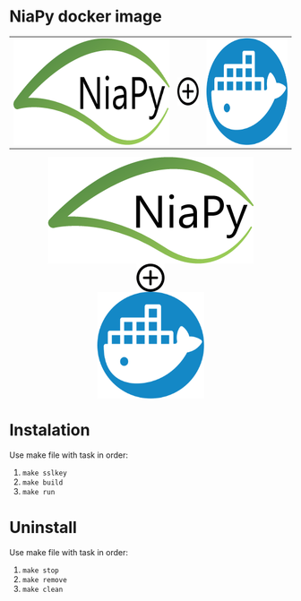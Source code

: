 # NiaPy docker image
<p align="center"> 
   <table width="100%" height="100%" align="center" valign="center">
	   <tr>
		   <td>
			   <img src=".images/NiaPyLogo.png" alt="NiaPy logo" height="191" width="367"/>
			 </td>
			 <td>
			   <img src=".images/plus-sign-in-circle.svg" alt="In combination with" height="50" width="50"/>
			 </td>
			 <td>
				 <img src=".images/icon-slack.svg" alt="Docker logo" height="191" width="191"/>
			 </td>
		 </tr>
   </table>
</p>
<p align="center">
	<img src=".images/NiaPyLogo.png" alt="NiaPy logo" height="191" width="367" style="display: block; margin: 0 auto" />
	<img src=".images/plus-sign-in-circle.svg" alt="In combination with" height="50" width="50" style="display: block; margin: 0 auto" />
	<img src=".images/icon-slack.svg" alt="Docker logo" height="191" width="191" style="display: block; margin: 0 auto" />
</p>

# Instalation
Use make file with task in order:
1. `make sslkey`
2. `make build`
3. `make run`

# Uninstall
Use make file with task in order:
1. `make stop`
2. `make remove`
3. `make clean`
